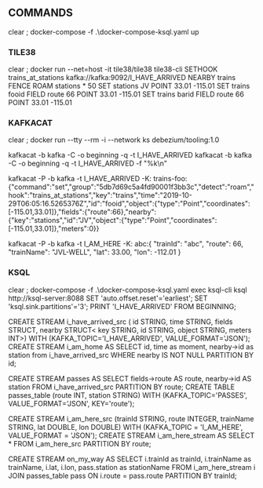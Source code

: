 ## COMMANDS
clear ; docker-compose -f .\docker-compose-ksql.yaml up

### TILE38
clear ; docker run --net=host -it tile38/tile38 tile38-cli
SETHOOK trains_at_stations kafka://kafka:9092/I_HAVE_ARRIVED NEARBY trains FENCE ROAM stations * 50
SET stations JV POINT 33.01 -115.01
SET trains fooid FIELD route 66 POINT 33.01 -115.01
SET trains barid FIELD route 66 POINT 33.01 -115.01

### KAFKACAT

clear ; docker run --tty --rm -i --network ks debezium/tooling:1.0

kafkacat -b kafka -C -o beginning -q -t I_HAVE_ARRIVED
kafkacat -b kafka -C -o beginning -q -t I_HAVE_ARRIVED -f "%k\n"

kafkacat -P -b kafka -t I_HAVE_ARRIVED -K:
trains-foo:{"command":"set","group":"5db7d69c5a4fd90001f3bb3c","detect":"roam","hook":"trains_at_stations","key":"trains","time":"2019-10-29T06:05:16.5265376Z","id":"fooid","object":{"type":"Point","coordinates":[-115.01,33.01]},"fields":{"route":66},"nearby":{"key":"stations","id":"JV","object":{"type":"Point","coordinates":[-115.01,33.01]},"meters":0}}

kafkacat -P -b kafka -t I_AM_HERE -K:
abc:{ "trainId": "abc", "route": 66, "trainName": "JVL-WELL", "lat": 33.00, "lon": -112.01 }

### KSQL

clear ; docker-compose -f .\docker-compose-ksql.yaml exec ksql-cli ksql http://ksql-server:8088
SET 'auto.offset.reset'='earliest';
SET 'ksql.sink.partitions'='3';
PRINT 'I_HAVE_ARRIVED' FROM BEGINNING;

CREATE STREAM i_have_arrived_src (	id STRING,
							 		time STRING,
							 		fields STRUCT<route INT>,
			                 		nearby STRUCT<
				                    	  	key STRING,
				                      	  	id STRING,
				                      	  	object STRING,
				                      		meters INT>)
        WITH (KAFKA_TOPIC='I_HAVE_ARRIVED', VALUE_FORMAT='JSON');
CREATE STREAM i_am_home AS SELECT id, time as moment, nearby->id as station from i_have_arrived_src WHERE nearby IS NOT NULL PARTITION BY id;


CREATE STREAM passes AS SELECT fields->route AS route, nearby->id AS station FROM i_have_arrived_src PARTITION BY route;
CREATE TABLE passes_table (route INT, station STRING) WITH (KAFKA_TOPIC='PASSES', VALUE_FORMAT='JSON', KEY='route');

CREATE STREAM i_am_here_src (trainId STRING, route INTEGER, trainName STRING, lat DOUBLE, lon DOUBLE) WITH (KAFKA_TOPIC = 'I_AM_HERE', VALUE_FORMAT = 'JSON');
CREATE STREAM i_am_here_stream AS SELECT * FROM i_am_here_src PARTITION BY route;

CREATE STREAM on_my_way AS
  SELECT i.trainId as trainId, i.trainName as trainName, i.lat, i.lon, pass.station as stationName FROM i_am_here_stream i
  JOIN passes_table pass ON i.route = pass.route
  PARTITION BY trainId;

